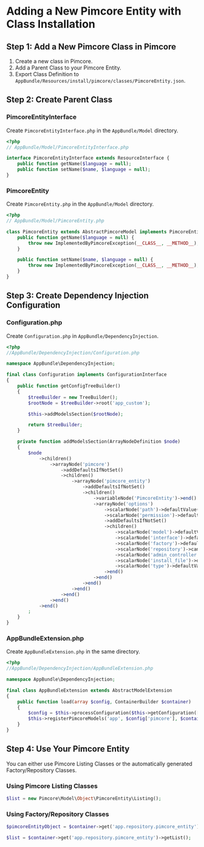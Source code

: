 # Adding a New Pimcore Entity with Class Installation

## Step 1: Add a New Pimcore Class in Pimcore

1. Create a new class in Pimcore.
2. Add a Parent Class to your Pimcore Entity.
3. Export Class Definition to `AppBundle/Resources/install/pimcore/classes/PimcoreEntity.json`.

## Step 2: Create Parent Class

### PimcoreEntityInterface

Create `PimcoreEntityInterface.php` in the `AppBundle/Model` directory.

```php
<?php
// AppBundle/Model/PimcoreEntityInterface.php

interface PimcoreEntityInterface extends ResourceInterface {
    public function getName($language = null);
    public function setName($name, $language = null);
}
```

### PimcoreEntity

Create `PimcoreEntity.php` in the `AppBundle/Model` directory.

```php
<?php
// AppBundle/Model/PimcoreEntity.php

class PimcoreEntity extends AbstractPimcoreModel implements PimcoreEntityInterface, PimcoreModelInterface {
    public function getName($language = null) {
        throw new ImplementedByPimcoreException(__CLASS__, __METHOD__);
    }

    public function setName($name, $language = null) {
        throw new ImplementedByPimcoreException(__CLASS__, __METHOD__);
    }
}
```

## Step 3: Create Dependency Injection Configuration

### Configuration.php

Create `Configuration.php` in `AppBundle/DependencyInjection`.

```php
<?php
//AppBundle/DependencyInjection/Configuration.php

namespace AppBundle\DependencyInjection;

final class Configuration implements ConfigurationInterface
{
    public function getConfigTreeBuilder()
    {
        $treeBuilder = new TreeBuilder();
        $rootNode = $treeBuilder->root('app_custom');

        $this->addModelsSection($rootNode);

        return $treeBuilder;
    }

    private function addModelsSection(ArrayNodeDefinition $node)
    {
        $node
            ->children()
                ->arrayNode('pimcore')
                    ->addDefaultsIfNotSet()
                    ->children()
                        ->arrayNode('pimcore_entity')
                            ->addDefaultsIfNotSet()
                            ->children()
                                ->variableNode('PimcoreEntity')->end()
                                ->arrayNode('options')
                                    ->scalarNode('path')->defaultValue('path/within/pimcore')->end()
                                    ->scalarNode('permission')->defaultValue('pimcore_entity')->cannotBeOverwritten()->end()
                                    ->addDefaultsIfNotSet()
                                    ->children()
                                        ->scalarNode('model')->defaultValue('Pimcore\Model\Object\PimcoreEntity')->cannotBeEmpty()->end()
                                        ->scalarNode('interface')->defaultValue(PimcoreEntity::class)->cannotBeEmpty()->end()
                                        ->scalarNode('factory')->defaultValue(PimcoreFactory::class)->cannotBeEmpty()->end()
                                        ->scalarNode('repository')->cannotBeEmpty()->end()
                                        ->scalarNode('admin_controller')->cannotBeEmpty()->end()
                                        ->scalarNode('install_file')->defaultValue('@AppBundle/Resources/install/pimcore/classes/PimcoreEntity.json')->end()
                                        ->scalarNode('type')->defaultValue(CoreShopResourceBundle::PIMCORE_MODEL_TYPE_OBJECT)->cannotBeOverwritten(true)->end()
                                    ->end()
                                ->end()
                            ->end()
                        ->end()
                    ->end()
                ->end()
            ->end()
        ;
    }
}
```

### AppBundleExtension.php

Create `AppBundleExtension.php` in the same directory.

```php
<?php
//AppBundle/DependencyInjection/AppBundleExtension.php

namespace AppBundle\DependencyInjection;

final class AppBundleExtension extends AbstractModelExtension
{
    public function load(array $config, ContainerBuilder $container)
    {
        $config = $this->processConfiguration($this->getConfiguration([], $container), $config);
        $this->registerPimcoreModels('app', $config['pimcore'], $container);
    }
}
```

## Step 4: Use Your Pimcore Entity

You can either use Pimcore Listing Classes or the automatically generated Factory/Repository Classes.

### Using Pimcore Listing Classes

```php
$list = new Pimcore\Model\Object\PimcoreEntity\Listing();
```

### Using Factory/Repository Classes

```php
$pimcoreEntityObject = $container->get('app.repository.pimcore_entity')->findBy($id);

$list = $container->get('app.repository.pimcore_entity')->getList();
```
